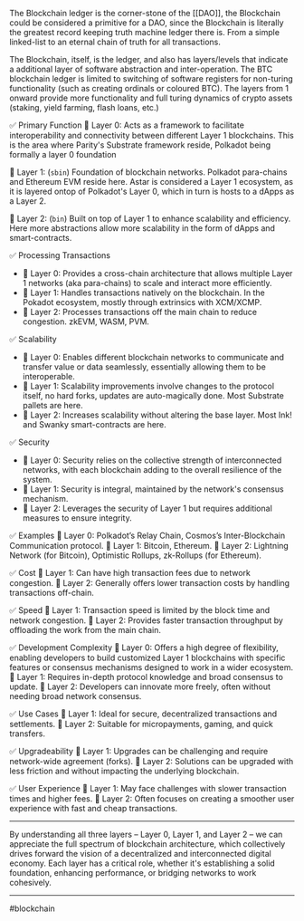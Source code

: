 The Blockchain ledger is the corner-stone of the [[DAO]], the Blockchain could be considered a primitive for a DAO, since the Blockchain is literally the greatest record keeping truth machine ledger there is.  From a simple linked-list to an eternal chain of truth for all transactions.

The Blockchain, itself, is the ledger, and also has layers/levels that indicate a additional layer of software abstraction and inter-operation.  The BTC blockchain ledger is limited to switching of software registers for non-turing functionality (such as creating ordinals or coloured BTC).  The layers from 1 onward provide more functionality and full turing dynamics of crypto assets (staking, yield farming, flash loans, etc.)

✅ Primary Function 
🎯 Layer 0: Acts as a framework to facilitate interoperability and connectivity between different Layer 1 blockchains.  This is the area where Parity's Substrate framework reside, Polkadot being formally a layer 0 foundation

🎯 Layer 1: (`sbin`) Foundation of blockchain networks.   Polkadot para-chains and Ethereum EVM reside here.   Astar is considered a Layer 1 ecosystem, as it is layered ontop of Polkadot's Layer 0, which in turn is hosts to a dApps as a Layer 2.

🎯 Layer 2: (`bin`) Built on top of Layer 1 to enhance scalability and efficiency.  Here more abstractions allow more scalability in the form of dApps and smart-contracts.

✅ Processing Transactions 
- 🎯 Layer 0: Provides a cross-chain architecture that allows multiple Layer 1 networks (aka para-chains) to scale and interact more efficiently.
- 🎯 Layer 1: Handles transactions natively on the blockchain.  In the Pokadot ecosystem, mostly through extrinsics with XCM/XCMP.  
- 🎯 Layer 2: Processes transactions off the main chain to reduce congestion.  zkEVM, WASM, PVM. 

✅ Scalability 
- 🎯 Layer 0: Enables different blockchain networks to communicate and transfer value or data seamlessly, essentially allowing them to be interoperable.
- 🎯 Layer 1: Scalability improvements involve changes to the protocol itself, no hard forks, updates are auto-magically done.  Most Substrate pallets are here.
- 🎯 Layer 2: Increases scalability without altering the base layer.  Most Ink! and Swanky smart-contracts are here.

✅ Security 
- 🎯 Layer 0: Security relies on the collective strength of interconnected networks, with each blockchain adding to the overall resilience of the system.
- 🎯 Layer 1: Security is integral, maintained by the network's consensus mechanism. 
- 🎯 Layer 2: Leverages the security of Layer 1 but requires additional measures to ensure integrity. 

✅ Examples 
🎯 Layer 0: Polkadot’s Relay Chain, Cosmos’s Inter-Blockchain Communication protocol.
🎯 Layer 1: Bitcoin, Ethereum. 
🎯 Layer 2: Lightning Network (for Bitcoin), Optimistic Rollups, zk-Rollups (for Ethereum). 

✅ Cost 
🎯 Layer 1: Can have high transaction fees due to network congestion. 
🎯 Layer 2: Generally offers lower transaction costs by handling transactions off-chain. 

✅ Speed 
🎯 Layer 1: Transaction speed is limited by the block time and network congestion. 
🎯 Layer 2: Provides faster transaction throughput by offloading the work from the main chain. 

✅ Development Complexity 
🎯 Layer 0: Offers a high degree of flexibility, enabling developers to build customized Layer 1 blockchains with specific features or consensus mechanisms designed to work in a wider ecosystem.
🎯 Layer 1: Requires in-depth protocol knowledge and broad consensus to update. 
🎯 Layer 2: Developers can innovate more freely, often without needing broad network consensus. 

✅ Use Cases 
🎯 Layer 1: Ideal for secure, decentralized transactions and settlements. 
🎯 Layer 2: Suitable for micropayments, gaming, and quick transfers. 

✅ Upgradeability 
🎯 Layer 1: Upgrades can be challenging and require network-wide agreement (forks). 
🎯 Layer 2: Solutions can be upgraded with less friction and without impacting the underlying blockchain. 

✅ User Experience 
🎯 Layer 1: May face challenges with slower transaction times and higher fees. 
🎯 Layer 2: Often focuses on creating a smoother user experience with fast and cheap transactions.

---


By understanding all three layers – Layer 0, Layer 1, and Layer 2 – we can appreciate the full spectrum of blockchain architecture, which collectively drives forward the vision of a decentralized and interconnected digital economy. Each layer has a critical role, whether it's establishing a solid foundation, enhancing performance, or bridging networks to work cohesively.

---
#blockchain 